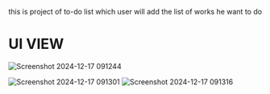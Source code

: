 this is project of  to-do list which user will add the list of works he want to do 
# UI VIEW
![Screenshot 2024-12-17 091244](https://github.com/user-attachments/assets/f1be0d1f-d2f4-4916-88c4-03e39e02f7a8)

![Screenshot 2024-12-17 091301](https://github.com/user-attachments/assets/6f55924b-7744-48bb-94be-4aa2383ba6cd)
![Screenshot 2024-12-17 091316](https://github.com/user-attachments/assets/80619e1f-ecc6-4114-9641-0160551a3aff)
